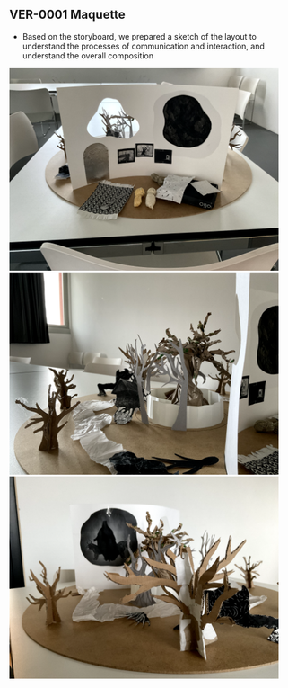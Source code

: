 ## VER-0001 Maquette

- Based on the storyboard, we prepared a sketch of the layout to understand the processes of communication and interaction, and understand the overall composition

<img src="imagesD/23.png" width="480px">

<img src="imagesD/24.png" width="480px">

<img src="imagesD/25.png" width="480px">